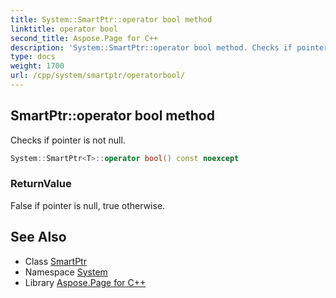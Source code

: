 ```yaml
---
title: System::SmartPtr::operator bool method
linktitle: operator bool
second_title: Aspose.Page for C++
description: 'System::SmartPtr::operator bool method. Checks if pointer is not null in C++.'
type: docs
weight: 1700
url: /cpp/system/smartptr/operatorbool/
---
```

## SmartPtr::operator bool method


Checks if pointer is not null.

```cpp
System::SmartPtr<T>::operator bool() const noexcept
```


### ReturnValue

False if pointer is null, true otherwise.

## See Also

* Class [SmartPtr](../)
* Namespace [System](../../)
* Library [Aspose.Page for C++](../../../)
